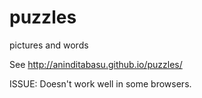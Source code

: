 # puzzles

pictures and words

See http://aninditabasu.github.io/puzzles/

ISSUE: Doesn't work well in some browsers.